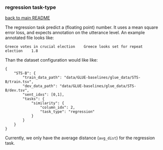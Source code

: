 ### regression task-type

[back to main README](../README.md)

The regression task predict a (floating point) number. It uses a mean square error loss, and expects
annotation on the utterance level. An example annotated file looks like:

```
Greece votes in crucial election	Greece looks set for repeat election	1.8
```

Than the dataset configuration would like like:

```
{
    "STS-B": {
        "train_data_path": "data/GLUE-baselines/glue_data/STS-B/train.tsv",
        "dev_data_path": "data/GLUE-baselines/glue_data/STS-B/dev.tsv",
        "sent_idxs": [0,1],
        "tasks": {
            "similarity": {
                "column_idx": 2,
                "task_type": "regression"
            }
        }
    }
}
```

Currently, we only have the average distance (`avg_dist`) for the regression task.

